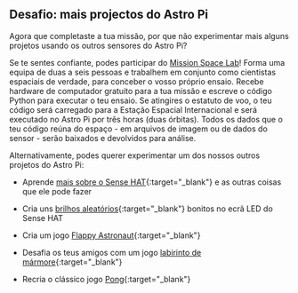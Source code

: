 ## Desafio: mais projectos do Astro Pi

Agora que completaste a tua missão, por que não experimentar mais alguns projetos usando os outros sensores do Astro Pi?

Se te sentes confiante, podes participar do [Mission Space Lab](https://astro-pi.org/missions/space-lab/)! Forma uma equipa de duas a seis pessoas e trabalhem em conjunto como cientistas espaciais de verdade, para conceber o vosso próprio ensaio. Recebe hardware de computador gratuito para a tua missão e escreve o código Python para executar o teu ensaio. Se atingires o estatuto de voo, o teu código será carregado para a Estação Espacial Internacional e será executado no Astro Pi por três horas (duas órbitas). Todos os dados que o teu código reúna do espaço - em arquivos de imagem ou de dados do sensor - serão baixados e devolvidos para análise.

Alternativamente, podes querer experimentar um dos nossos outros projetos do Astro Pi:

+ Aprende [mais sobre o Sense HAT](https://projects.raspberrypi.org/en/projects/getting-started-with-the-sense-hat){:target="_blank"} e as outras coisas que ele pode fazer

+ Cria uns [brilhos aleatórios](https://projects.raspberrypi.org/en/projects/sense-hat-random-sparkles){:target="_blank"} bonitos no ecrã LED do Sense HAT

+ Cria um jogo [Flappy Astronaut](https://projects.raspberrypi.org/en/projects/flappy-astronaut){:target="_blank"}

+ Desafia os teus amigos com um jogo [labirinto de mármore](https://projects.raspberrypi.org/en/projects/sense-hat-marble-maze){:target="_blank"}

+ Recria o clássico jogo [Pong](https://projects.raspberrypi.org/en/projects/sense-hat-pong){:target="_blank"}